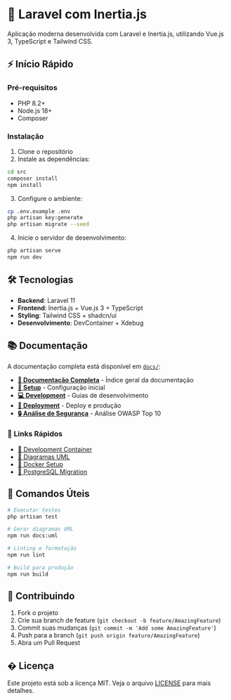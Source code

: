 # 🚀 Laravel com Inertia.js

Aplicação moderna desenvolvida com Laravel e Inertia.js, utilizando Vue.js 3, TypeScript e Tailwind CSS.

## ⚡ Início Rápido

### Pré-requisitos

- PHP 8.2+
- Node.js 18+
- Composer

### Instalação

1. Clone o repositório
2. Instale as dependências:

```bash
cd src
composer install
npm install
```

3. Configure o ambiente:

```bash
cp .env.example .env
php artisan key:generate
php artisan migrate --seed
```

4. Inicie o servidor de desenvolvimento:

```bash
php artisan serve
npm run dev
```

## 🛠️ Tecnologias

- **Backend**: Laravel 11
- **Frontend**: Inertia.js + Vue.js 3 + TypeScript
- **Styling**: Tailwind CSS + shadcn/ui
- **Desenvolvimento**: DevContainer + Xdebug

## 📚 Documentação

A documentação completa está disponível em [`docs/`](./docs/):

- **[📖 Documentação Completa](./docs/README.md)** - Índice geral da documentação
- **[🚀 Setup](./docs/setup/)** - Configuração inicial
- **[💻 Development](./docs/development/)** - Guias de desenvolvimento
- **[🚢 Deployment](./docs/deployment/)** - Deploy e produção
- **[🔒 Análise de Segurança](./docs/SECURITY_ANALYSIS.md)** - Análise OWASP Top 10

### 🔗 Links Rápidos

- [🐳 Development Container](./docs/development/DEVCONTAINER.md)
- [🎨 Diagramas UML](./docs/development/UML_DIAGRAMS.md)
- [🐳 Docker Setup](./docs/deployment/DOCKER.md)
- [🐘 PostgreSQL Migration](./docs/migrations/POSTGRESQL_MIGRATION.md)

## 🧪 Comandos Úteis

```bash
# Executar testes
php artisan test

# Gerar diagramas UML
npm run docs:uml

# Linting e formatação
npm run lint

# Build para produção
npm run build
```

## 🤝 Contribuindo

1. Fork o projeto
2. Crie sua branch de feature (`git checkout -b feature/AmazingFeature`)
3. Commit suas mudanças (`git commit -m 'Add some AmazingFeature'`)
4. Push para a branch (`git push origin feature/AmazingFeature`)
5. Abra um Pull Request

## � Licença

Este projeto está sob a licença MIT. Veja o arquivo [LICENSE](LICENSE) para mais detalhes.
